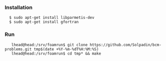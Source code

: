 ### Installation


      $ sudo apt-get install libparmetis-dev
      $ sudo apt-get install gfortran

### Run

       lhead@head:/srv/foamrun$ git clone https://github.com/Solpadin/bcm-problems.git tmp$(date +%Y-%m-%dT%H:%M:%S)
       lhead@head:/srv/foamrun$ cd tmp* && make
